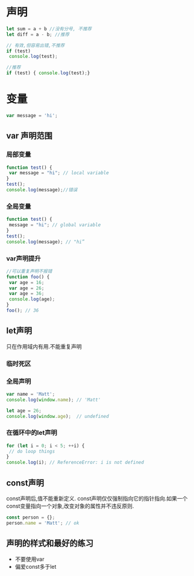 
# 声明
```js
let sum = a + b //没有分号, 不推荐
let diff = a - b; //推荐

// 有效,但容易出错,不推荐
if (test)
 console.log(test);

//推荐
if (test) { console.log(test);}

```

# 变量

```js
var message = 'hi';
```
## var 声明范围
### 局部变量
```js
function test() {
 var message = "hi"; // local variable
}
test();
console.log(message);//错误
```
### 全局变量
```js
function test() {
 message = "hi"; // global variable
}
test();
console.log(message); // "hi”
```
### var声明提升
```js
//可以重复声明不报错
function foo() {
 var age = 16;
 var age = 26;
 var age = 36; 
 console.log(age);
}
foo(); // 36
```

## let声明
只在作用域内有用.不能重复声明

### 临时死区

### 全局声明
```js
var name = 'Matt';
console.log(window.name); // 'Matt'

let age = 26;
console.log(window.age);  // undefined
```

### 在循环中的let声明
```js
for (let i = 0; i < 5; ++i) {
 // do loop things
}
console.log(i); // ReferenceError: i is not defined
```

## const声明
const声明后,值不能重新定义.
const声明仅仅强制指向它的指针指向.如果一个const变量指向一个对象,改变对象的属性并不违反原则.
```js
const person = {};
person.name = 'Matt'; // ok
```

## 声明的样式和最好的练习
- 不要使用var
- 偏爱const多于let



